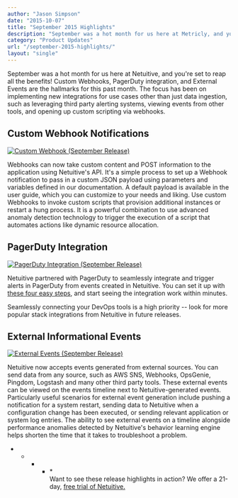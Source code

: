 ```yaml
---
author: "Jason Simpson"
date: "2015-10-07"
title: "September 2015 Highlights"
description: "September was a hot month for us here at Metricly, and you’re set to reap all the benefits! Check out this month's new releases."
category: "Product Updates"
url: "/september-2015-highlights/"
layout: "single"
---
```


September was a hot month for us here at Netuitive, and you're set to reap all the benefits! Custom Webhooks, PagerDuty integration, and External Events are the hallmarks for this past month. The focus has been on implementing new integrations for use cases other than just data ingestion, such as leveraging third party alerting systems, viewing events from other tools, and opening up custom scripting via webhooks.

Custom Webhook Notifications
----------------------------

[![Custom Webhook (September Release)](https://www.metricly.com/wp-content/uploads/2016/03/webhook.jpg)](https://www.metricly.com/wp-content/uploads/2016/03/webhook.jpg)

Webhooks can now take custom content and POST information to the application using Netuitive's API. It's a simple process to set up a Webhook notification to pass in a custom JSON payload using parameters and variables defined in our documentation. A default payload is available in the user guide, which you can customize to your needs and liking. Use custom Webhooks to invoke custom scripts that provision additional instances or restart a hung process. It is a powerful combination to use advanced anomaly detection technology to trigger the execution of a script that automates actions like dynamic resource allocation.

PagerDuty Integration
---------------------

[![PagerDuty Integration (September Release)](https://www.metricly.com/wp-content/uploads/2016/03/pagerDuty1.jpg)](https://www.metricly.com/wp-content/uploads/2016/03/pagerDuty1.jpg)

Netuitive partnered with PagerDuty to seamlessly integrate and trigger alerts in PagerDuty from events created in Netuitive. You can set it up with [these four easy steps](https://www.metricly.com/combining-netuitive-and-pagerduty-for-monitoring-alarms), and start seeing the integration work within minutes.

Seamlessly connecting your DevOps tools is a high priority -- look for more popular stack integrations from Netuitive in future releases.

External Informational Events
-----------------------------

[![External Events (September Release)](https://www.metricly.com/wp-content/uploads/2016/03/ExternalEvents.jpg)](https://www.metricly.com/wp-content/uploads/2016/03/ExternalEvents.jpg)

Netuitive now accepts events generated from external sources. You can send data from any source, such as AWS SNS, Webhooks, OpsGenie, Pingdom, Logstash and many other third party tools. These external events can be viewed on the events timeline next to Netuitive-generated events. Particularly useful scenarios for external event generation include pushing a notification for a system restart, sending data to Netuitive when a configuration change has been executed, or sending relevant application or system log entries. The ability to see external events on a timeline alongside performance anomalies detected by Netuitive's behavior learning engine helps shorten the time that it takes to troubleshoot a problem.

* * * * *\
Want to see these release highlights in action? We offer a 21-day, [free trial of Netuitive.](https://www.metricly.com/signup)
